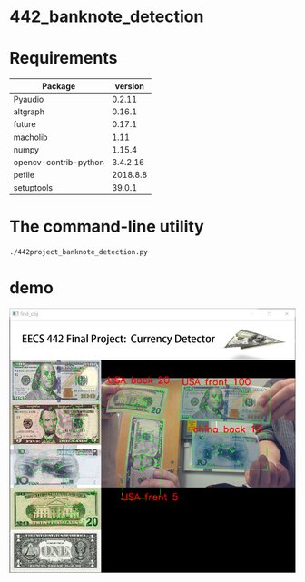 # 442_banknote_detection
# Requirements

Package | version
-------| -------
Pyaudio | 0.2.11
altgraph | 0.16.1
future | 0.17.1
macholib | 1.11
numpy | 1.15.4
opencv-contrib-python | 3.4.2.16
pefile | 2018.8.8
setuptools | 39.0.1

# The command-line utility

```
./442project_banknote_detection.py
```
# demo
![alt text](https://github.com/yichenyang96/442_banknote_detection/blob/master/demo.png)
